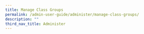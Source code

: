 ```yaml
---
title: Manage Class Groups
permalink: /admin-user-guide/administer/manage-class-groups/
description: ""
third_nav_title: Administer
---
```

